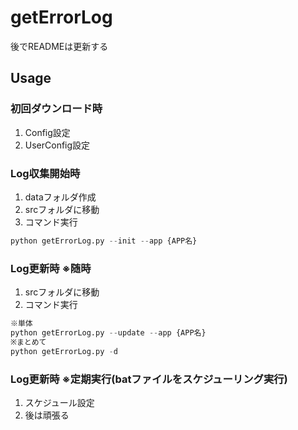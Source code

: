 # getErrorLog
後でREADMEは更新する


## Usage
### 初回ダウンロード時
1. Config設定
2. UserConfig設定

### Log収集開始時
1. dataフォルダ作成
2. srcフォルダに移動
3. コマンド実行
```python
python getErrorLog.py --init --app {APP名} 
```

### Log更新時 ※随時
1. srcフォルダに移動
2. コマンド実行
```python
※単体
python getErrorLog.py --update --app {APP名} 
※まとめて
python getErrorLog.py -d
```

### Log更新時 ※定期実行(batファイルをスケジューリング実行)
1. スケジュール設定
2. 後は頑張る